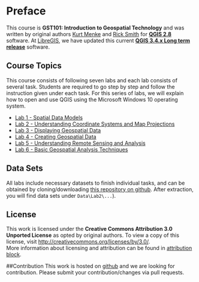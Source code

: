 # Preface
This course is **GST101: Introduction to Geospatial Technology** and was written by original authors [Kurt Menke](https://twitter.com/geomenke) and [Rick Smith](https://github.com/RickSmith)
 for [**QGIS 2.8**](https://www.qgis.org) software. At [LibreGIS](https://github.com/libregis), we have updated this current [**QGIS 3.4.x Long term release**](https://www.qgis.org) software. 
 
## Course Topics
 This course consists of following seven labs and each lab consists of several task. Students are required to go step by step and follow the instruction given under each task. 
 For this series of labs, we will explain how to open and use QGIS using the Microsoft Windows 10 operating system.

* [Lab 1 - Spatial Data Models](Lab1.md)
* [Lab 2 - Understanding Coordinate Systems and Map Projections](Lab2.md)
* [Lab 3 - Displaying Geospatial Data](Lab3.md)
* [Lab 4 - Creating Geospatial Data](Lab4.md)
* [Lab 5 - Understanding Remote Sensing and Analysis](Lab5.md)
* [Lab 6 - Basic Geospatial Analysis Techniques](Lab6.md)

## Data Sets
All labs include necessary datasets to finish individual tasks, and can be obtained by cloning/downloading [this repository on github](https://github.com/libregis/GST101).
After extraction, you will find data sets under `Data\Lab2\...`). 

## License  
This work is licensed under the **Creative Commons Attribution 3.0 Unported License** as opted by original authors. 
To view a copy of this license, visit <http://creativecommons.org/licenses/by/3.0/>.  
More information about licensing and attribution can be found in [attribution block](https://github.com/libregis/GST101/blob/master/Attribution_Block_for_Lab_Documents.md).

##Contribution
This work is hosted on [github](https://github.com/libregis/GST101) and we are looking for contribution. Please submit your contribution/changes via pull requests. 